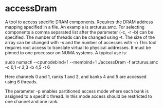 # accessDram

A tool to access specific DRAM components.
Requires the DRAM address mapping specified in a file.
An example is arcturus.amc.
For selecting components a comma separated list after the parameter (-c, -r -b) can be specified.
The number of threads can be changed using -t.
The size of the array can be changed with -s and the number of accesses with -n
This tool requires root access to translate virtual to physical addresses. It must be pinned to one processor on NUMA systems.
A typical use is:

sudo numactl --cpunodebind=1 --membind=1 ./accessDram -f arcturus.amc -c 0,1 -r 2,3 -b 4,5 -t 6

Here channels 0 and 1, ranks 1 and 2, and banks 4 and 5 are accessed using 6 threads.

The parameter -p enables partitioned access mode where each bank is assigned to a specific thread.
In this mode access should be restricted to one channel and one rank.

